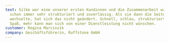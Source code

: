```yaml
---
text: Silke war eine unserer ersten Kundinnen und die Zusammenarbeit war früher
  schon immer sehr strukturiert und zuverlässig. Als sie dann die Seiten
  wechselte, hat sich das nicht geändert. Schnell, schlau, strukturiert und mit
  Spaß, mehr kann man sich von einer Dienstleistung nicht wünschen.
customer: Regina Marcinzik
company: Geschäftsführerin, Ruffstone GmbH
---
```

